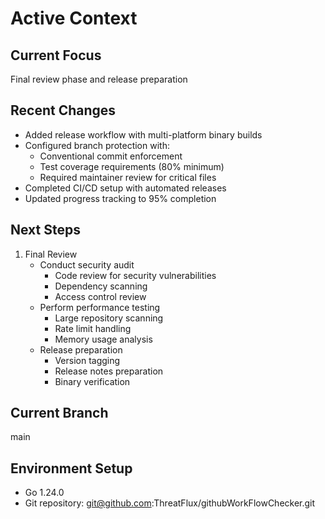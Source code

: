 # Active Context

## Current Focus
Final review phase and release preparation

## Recent Changes
- Added release workflow with multi-platform binary builds
- Configured branch protection with:
  * Conventional commit enforcement
  * Test coverage requirements (80% minimum)
  * Required maintainer review for critical files
- Completed CI/CD setup with automated releases
- Updated progress tracking to 95% completion

## Next Steps
1. Final Review
   - Conduct security audit
     * Code review for security vulnerabilities
     * Dependency scanning
     * Access control review
   - Perform performance testing
     * Large repository scanning
     * Rate limit handling
     * Memory usage analysis
   - Release preparation
     * Version tagging
     * Release notes preparation
     * Binary verification

## Current Branch
main

## Environment Setup
- Go 1.24.0
- Git repository: git@github.com:ThreatFlux/githubWorkFlowChecker.git
